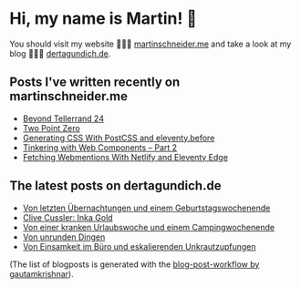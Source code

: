 # Hi, my name is Martin! 👋 
You should visit my website 👨🏼‍💻  [martinschneider.me](https://martinschneider.me) and take a look at my blog 🤷🏼‍♂️ [dertagundich.de](https://www.dertagundich.de).

## Posts I've written recently on martinschneider.me
<!-- MSME-POST-LIST:START -->
- [Beyond Tellerrand 24](https://martinschneider.me/articles/beyond-tellerrand-24/)
- [Two Point Zero](https://martinschneider.me/articles/two-point-zero/)
- [Generating CSS With PostCSS and eleventy.before](https://martinschneider.me/articles/generating-css-with-postcss-and-eleventy-before/)
- [Tinkering with Web Components – Part 2](https://martinschneider.me/articles/tinkering-with-web-components-part-2/)
- [Fetching Webmentions With Netlify and Eleventy Edge](https://martinschneider.me/articles/fetching-webmentions-with-netlify-and-eleventy-edge/)
<!-- MSME-POST-LIST:END -->

## The latest posts on dertagundich.de
<!-- DTUI-POST-LIST:START -->
- [Von letzten Übernachtungen und einem Geburtstagswochenende](https://www.dertagundich.de/2024/08/von-letzten-ubernachtungen-und-einem-geburtstagswochenende)
- [Clive Cussler: Inka Gold](https://www.dertagundich.de/2024/08/clive-cussler-inka-gold)
- [Von einer kranken Urlaubswoche und einem Campingwochenende](https://www.dertagundich.de/2024/08/von-einer-kranken-urlaubswoche-und-einem-campingwochenende)
- [Von unrunden Dingen](https://www.dertagundich.de/2024/08/von-unrunden-dingen)
- [Von Einsamkeit im Büro und eskalierenden Unkrautzupfungen](https://www.dertagundich.de/2024/07/von-einsamkeit-im-buro-und-eskalierenden-unkrautzupfungen)
<!-- DTUI-POST-LIST:END -->

(The list of blogposts is generated with the [blog-post-workflow by gautamkrishnar](https://github.com/gautamkrishnar/blog-post-workflow)).
